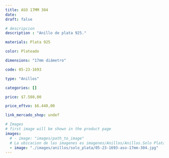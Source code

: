 ```yaml
---
title: ASO 17MM 304
date: 
draft: false

# descripcion
description : "Anillo de plata 925."

materials: Plata 925

color: Plateado

dimensions: "17mm diámetro"

code: 05-23-1693

type: "Anillos"

categories: []

price: $7.580,00

price_eftvo: $6.440,00

link_mercado_shop: undef

# Images
# first image will be shown in the product page
images:
  # - image: "images/path_to_image"
  # La ubicacion de las imagenes es imagenes/Anillos/Anillos.Solo Plata/05-23-1693-aso-17mm-304
  - image: "./images/anillos/solo_plata/05-23-1693-aso-17mm-304.jpg"
---
```

